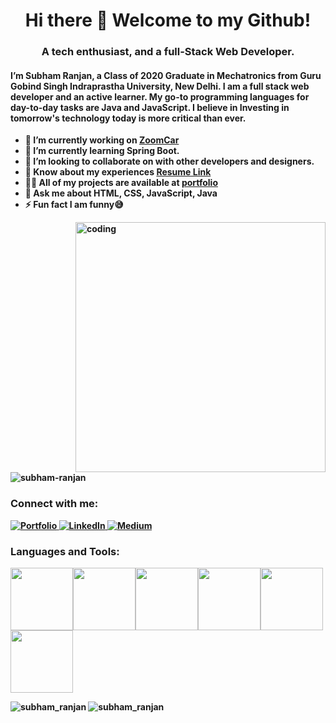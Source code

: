 
<h1 align="center">Hi there 👋 Welcome to my Github!</h1>
<h3 align="center">A tech enthusiast, and a full-Stack Web Developer.</h3>
<h4 align="left">I’m Subham Ranjan, a Class of 2020 Graduate in <b>Mechatronics<b> from Guru Gobind Singh Indraprastha University, New Delhi. I am a full stack web developer and an active learner. My go-to programming languages for day-to-day tasks are Java and JavaScript. I believe in Investing in tomorrow's technology today is more critical than ever.</h4>


- 🔭 I’m currently working on <a href="https://www.zoomcar.com/" target="_blank">ZoomCar</a>
- 🌱 I’m currently learning Spring Boot.
- 👯 I’m looking to collaborate on with other developers and designers.
- 📄 Know about my experiences [Resume Link](https://drive.google.com/file/d/1hu7CHQUusZY18gblYSPWr84Td2xF_ucO/view?usp=sharing)
- 👨‍💻 All of my projects are available at <a href="https://ranjanji.github.io/" target="_blank">portfolio</a>
- 💬 Ask me about HTML, CSS, JavaScript, Java
- ⚡ Fun fact **I am funny😅**

<img align="right" alt="coding" width="400" src="https://user-images.githubusercontent.com/55389276/140866485-8fb1c876-9a8f-4d6a-98dc-08c4981eaf70.gif">

<p align="left"> <img src="https://komarev.com/ghpvc/?username=Ranjanji&label=Profile%20views&color=0e75b6&style=flat" alt="subham-ranjan" /> </p>

<h3 align="left">Connect with me:</h3>

<p align="left">
  <a href="https://ranjanji.github.io/" target="_blank">
    <img src="https://img.shields.io/badge/portfolio-%230077B5.svg?&style=for-the-badge&logo=portfolio&logoColor=white&color=071A2C" alt="Portfolio"/>
  </a>
  <a href="https://www.linkedin.com/in/subham-ranjan/" target="_blank">
    <img src="https://img.shields.io/badge/linkedin-%230077B5.svg?&style=for-the-badge&logo=linkedin&logoColor=white&color=071A2C" alt="LinkedIn"/>
  </a>
  <a href="https://medium.com/@subhamranjan" target="_blank">
    <img src="https://img.shields.io/badge/medium-%2312100E.svg?&style=for-the-badge&logo=medium&logoColor=white&color=071A2C" alt="Medium"/>
  </a>
</p>

<h3 align="left">Languages and Tools:</h3>

<p align="left"> 
  <img src="https://media3.giphy.com/media/ln7z2eWriiQAllfVcn/200w.webp" width="100"><img src="https://i.giphy.com/media/LMt9638dO8dftAjtco/200.webp" width="100"><img src="https://i.giphy.com/media/eNAsjO55tPbgaor7ma/200w.webp" width="100"><img src="https://media3.giphy.com/media/kdFc8fubgS31b8DsVu/giphy.webp" width="100"><img src="https://i.giphy.com/media/KzJkzjggfGN5Py6nkT/200.webp" width="100"><img src="https://i.giphy.com/media/IdyAQJVN2kVPNUrojM/200.webp" width="100">
</p>
 
<p><img align="left" src="https://github-readme-stats.vercel.app/api/top-langs?username=Ranjanji&show_icons=true&locale=en&layout=compact" alt="subham_ranjan" /></p>



<p><img align="center" src="https://github-readme-streak-stats.herokuapp.com/?user=Ranjanji&" alt="subham_ranjan" /></p>
